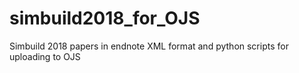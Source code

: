 # simbuild2018_for_OJS
Simbuild 2018 papers in endnote XML format and python scripts for uploading to OJS
